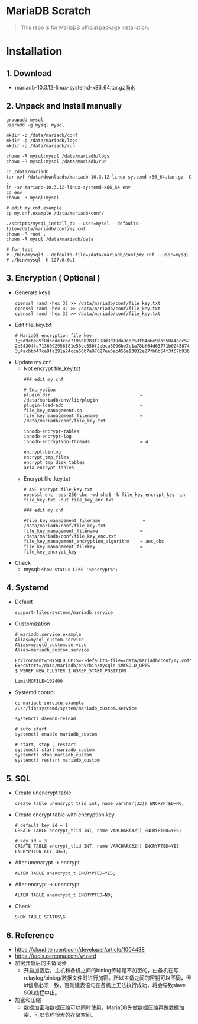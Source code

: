 # MariaDB Scratch
> This repo is for MariaDB official package installation.

# Installation

## 1. Download
* mariadb-10.3.12-linux-systemd-x86_64.tar.gz [link](http://downloads.mariadb.com/MariaDB/mariadb-10.3.12/bintar-linux-systemd-x86_64/mariadb-10.3.12-linux-systemd-x86_64.tar.gz)

## 2. Unpack and Install manually
```
groupadd mysql
useradd -g mysql mysql

mkdir -p /data/mariadb/conf
mkdir -p /data/mariadb/logs
mkdir -p /data/mariadb/run

chown -R mysql:mysql /data/mariadb/logs
chown -R mysql:mysql /data/mariadb/run

cd /data/mariadb
tar xvf /data/downloads/mariadb-10.3.12-linux-systemd-x86_64.tar.gz -C .
ln -sv mariadb-10.3.12-linux-systemd-x86_64 env
cd env
chown -R mysql:mysql .

# edit my.cnf.example
cp my.cnf.example /data/mariadb/conf/

./scripts/mysql_install_db --user=mysql --defaults-file=/data/mariadb/conf/my.cnf
chown -R root .
chown -R mysql /data/mariadb/data

# for test
# ./bin/mysqld --defaults-file=/data/mariadb/conf/my.cnf --user=mysql
# ./bin/mysql -h 127.0.0.1
```

## 3. Encryption ( Optional )
* Generate keys
    ```
    openssl rand -hex 32 >> /data/mariadb/conf/file_key.txt
    openssl rand -hex 32 >> /data/mariadb/conf/file_key.txt
    openssl rand -hex 32 >> /data/mariadb/conf/file_key.txt
    ```
* Edit file_key.txt
    ```
    # MariaDB encryption file key
    1;5d9c6e89f8d5dde3c6d7196bb283f298d3d19da9cec53fb4a6e9aa55044acc52
    2;5430ffa7136092956181e58ec350f2ebca8096be7c1a78bf64d63771b0245874
    3;4acbbb47ce9fa291a24cca66b7a97627ee6ec455a13832e27fb6b54f3f67b936
    ```
* Update my.cnf
    * Not encrypt file_key.txt
        ```
        ### edit my.cnf

        # Encryption
        plugin_dir                                  = /data/mariadb/env/lib/plugin
        plugin-load-add                             = file_key_management.so
        file_key_management_filename                = /data/mariadb/conf/file_key.txt

        innodb-encrypt-tables
        innodb-encrypt-log
        innodb-encryption-threads                   = 4

        encrypt-binlog
        encrypt_tmp_files
        encrypt_tmp_disk_tables
        aria_encrypt_tables
        ```
    * Encrypt file_key.txt
        ```
        # ASE encrypt file_key.txt
        openssl enc -aes-256-cbc -md sha1 -k file_key_encrypt_key -in file_key.txt -out file_key_enc.txt
        ```
        ```
        ### edit my.cnf

        #file_key_management_filename                = /data/mariadb/conf/file_key.txt
        file_key_management_filename                = /data/mariadb/conf/file_key_enc.txt
        file_key_management_encryption_algorithm    = aes_cbc
        file_key_management_filekey                 = file_key_encrypt_key
        ```
* Check
    * mysql: `show status LIKE '%encrypt%';`

## 4. Systemd
* Default
    ```
    support-files/systemd/mariadb.service
    ```
* Customization
    ```
    # mariadb.service.example
    Alias=mysql_custom.service
    Alias=mysqld_custom.service
    Alias=mariadb_custom.service

    Environment="MYSQLD_OPTS=--defaults-file=/data/mariadb/conf/my.cnf"
    ExecStart=/data/mariadb/env/bin/mysqld $MYSQLD_OPTS $_WSREP_NEW_CLUSTER $_WSREP_START_POSITION
        
    LimitNOFILE=102400
    ```
* Systemd control
    ```
    cp mariadb.service.example /usr/lib/systemd/system/mariadb_custom.service

    systemctl daemon-reload

    # auto start
    systemctl enable mariadb_custom

    # start, stop , restart
    systemctl start mariadb_custom
    systemctl stop mariadb_custom
    systemctl restart mariadb_custom
    ```
## 5. SQL
* Create unencrypt table
    ```
    create table unencrypt_t(id int, name varchar(32)) ENCRYPTED=NO;
    ```
* Create encrypt table with encryption key
    ```
    # default key id = 1
    CREATE TABLE encrypt_t(id INT, name VARCHAR(32)) ENCRYPTED=YES;

    # key id = 3
    CREATE TABLE encrypt_t(id INT, name VARCHAR(32)) ENCRYPTED=YES ENCRYPTION_KEY_ID=3;
    ```
* Alter unencrypt -> encrypt
    ```
    ALTER TABLE unencrypt_t ENCRYPTED=YES;
    ```
* Alter encrypt -> unencrypt
    ```
    ALTER TABLE unencrypt_t ENCRYPTED=NO;
    ```
* Check
    ```
    SHOW TABLE STATUS\G
    ```

## 6. Reference
* https://cloud.tencent.com/developer/article/1004438
* https://tools.percona.com/wizard
* 加密开启后的主备同步
    * 开启加密后，主机和备机之间的binlog传输是不加密的，由备机在写relaylog/binlog/数据文件时进行加密。所以主备之间的密钥可以不同，但id信息必须一致，否则建表语句在备机上无法执行成功，将会导致slave SQL线程中止。
* 加密和压缩
    * 数据加密和数据压缩可以同时使用，MariaDB先做数据压缩再做数据加密，可以节约很大的存储空间。